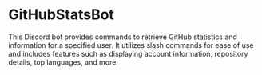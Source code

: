 # GitHubStatsBot
 This Discord bot provides commands to retrieve GitHub statistics and information for a specified user. It utilizes slash commands for ease of use and includes features such as displaying account information, repository details, top languages, and more
